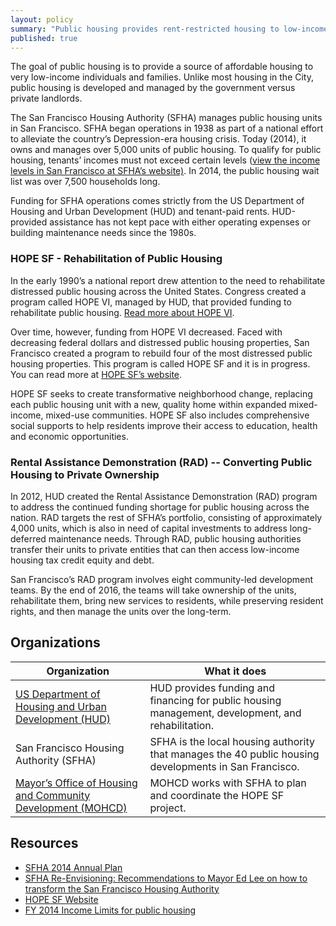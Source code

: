 ```yaml
---
layout: policy
summary: "Public housing provides rent-restricted housing to low-income families, the elderly, and people with disabilities. The rent amount is determined as a percentage of the household’s expected annual income (versus a fixed amount)."
published: true
---
```


The goal of public housing is to provide a source of affordable housing to very low-income individuals and families. Unlike most housing in the City, public housing is developed and managed by the government versus private landlords.

The San Francisco Housing Authority (SFHA) manages public housing units in San Francisco. SFHA began operations in 1938 as part of a national effort to alleviate the country’s Depression-era housing crisis. Today (2014), it owns and manages over 5,000 units of public housing. To qualify for public housing, tenants’ incomes must not exceed certain levels ([view the income levels in San Francisco at SFHA’s website)](http://www.sfha.org/Public-Housing-Information.html). In 2014, the public housing wait list was over 7,500 households long.

Funding for SFHA operations comes strictly from the US Department of Housing and Urban Development (HUD) and tenant-paid rents.  HUD-provided assistance has not kept pace with either operating expenses or building maintenance needs since the 1980s.

### HOPE SF - Rehabilitation of Public Housing
In the early 1990’s a national report drew attention to the need to rehabilitate distressed public housing across the United States. Congress created a program called HOPE VI, managed by HUD, that provided funding to rehabilitate public housing. [Read more about HOPE VI](http://portal.hud.gov/hudportal/HUD?src=/program_offices/public_indian_housing/programs/ph/hope6/about).

Over time, however, funding from HOPE VI decreased. Faced with decreasing federal dollars and distressed public housing properties, San Francisco created a program to rebuild four of the most distressed public housing properties. This program is called HOPE SF and it is in progress. You can read more at [HOPE SF’s website](http://hope-sf.org/).

HOPE SF seeks to create transformative neighborhood change, replacing each public housing unit with a new, quality home within expanded mixed-income, mixed-use communities. HOPE SF also includes comprehensive social supports to help residents improve their access to education, health and economic opportunities.

### Rental Assistance Demonstration (RAD) -- Converting Public Housing to Private Ownership
In 2012, HUD created the Rental Assistance Demonstration (RAD) program to address the continued funding shortage for public housing across the nation. RAD targets the rest of SFHA’s portfolio, consisting of approximately 4,000 units, which is also in need of capital investments to address long-deferred maintenance needs. Through RAD, public housing authorities transfer their units to private entities that can then access low-income housing tax credit equity and debt.

San Francisco’s RAD program involves eight community-led development teams. By the end of 2016, the teams will take ownership of the units, rehabilitate them, bring new services to residents, while preserving resident rights, and then manage the units over the long-term.

## Organizations
Organization | What it does
-------------|--------------
[US Department of Housing and Urban Development (HUD)](http://www.hud.gov) | HUD provides funding and financing for public housing management, development, and rehabilitation.
San Francisco Housing Authority (SFHA) | SFHA is the local housing authority that manages the 40 public housing developments in San Francisco.
[Mayor’s Office of Housing and Community Development (MOHCD)](http://sf-moh.org/)	| MOHCD works with SFHA to plan and coordinate the HOPE SF project.

## Resources
- [SFHA 2014 Annual Plan](http://www.sfha.org/Annual-Plan-2014.html)
- [SFHA Re-Envisioning: Recommendations to Mayor Ed Lee on how to transform the San Francisco Housing Authority](http://www.sfha.org/70_SFHA_Re-EnvisioningFinal8_50x11_0813.pdf)
- [HOPE SF Website](http://hope-sf.org/)
- [FY 2014 Income Limits for public housing](http://www.sfha.org/Public-Housing-Information.html)